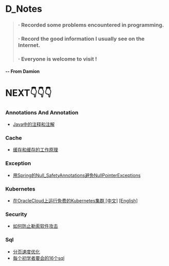D_Notes
==========

> ### · Recorded some problems encountered in programming.
> ### · Record the good information I usually see on the Internet.
> ### · Everyone is welcome to visit !

#### -- From Damion
NEXT👇👇👇
==========

### Annotations And Annotation
- [Java中的注释和注解](/AnnotationsAndAnnotation/AnnotationsAndAnnotationInJava/AnnotationsAndAnnotationInJava.md)

### Cache
- [缓存和缓存的工作原理](cache/缓存及缓存的工作原理/缓存和缓存的工作原理.md)

### Exception
- [用Spring的Null_SafetyAnnotations避免NullPointerExceptions](/Exception/NullPointerExceptions/用Spring的Null_SafetyAnnotations避免NullPointerExceptions.md)

### Kubernetes
- [在OracleCloud上运行免费的Kubernetes集群 [中文]](Kubernetes/OracleCloud/在OracleCloud上运行免费的Kubernetes集群.md) [[English]](Kubernetes/OracleCloud/RunningAFreeKubernetesClusterOnOracleCloud.md)

### Security
- [如何防止勒索软件攻击](Security/如何防止勒索软件攻击.md)

### Sql
- [分页速度优化](sql/sql优化/分页速度优化.md)
- [每个初学者要会的16个sql](sql/每个初学者要会的16个sql/每个初学者要会的16个sql.md)


